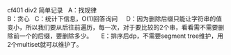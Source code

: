 
cf401 div2 简单记录   
A：找规律       
B：贪心   
C：统计下信息，O(1)回答询问     
D：因为删除后缀只能让字符串的值变小，所以我们要从后往前遍历，每一次，对于要比较的2个串，看看需不需要删除前一个的后缀，要删除多少。     
E：排序后dp，不需要segment tree维护，用2个multiset就可以维护了。        
